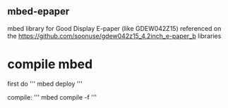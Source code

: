 ## mbed-epaper
mbed library for Good Display E-paper (like GDEW042Z15)
referenced on the https://github.com/soonuse/gdew042z15_4.2inch_e-paper_b libraries

# compile mbed

first do
'''
mbed deploy
'''

compile:
'''
mbed compile -f
'''

